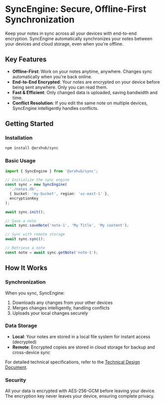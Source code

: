 # SyncEngine: Secure, Offline-First Synchronization

Keep your notes in sync across all your devices with end-to-end encryption. SyncEngine automatically synchronizes your notes between your devices and cloud storage, even when you're offline.

## Key Features

- **Offline-First**: Work on your notes anytime, anywhere. Changes sync automatically when you're back online.
- **End-to-End Encrypted**: Your notes are encrypted on your device before being sent anywhere. Only you can read them.
- **Fast & Efficient**: Only changed data is uploaded, saving bandwidth and time.
- **Conflict Resolution**: If you edit the same note on multiple devices, SyncEngine intelligently handles conflicts.

## Getting Started

### Installation

```bash
npm install @arxhub/sync
```

### Basic Usage

```typescript
import { SyncEngine } from '@arxhub/sync';

// Initialize the sync engine
const sync = new SyncEngine(
  './notes.db',
  { bucket: 'my-bucket', region: 'us-east-1' },
  encryptionKey
);

await sync.init();

// Save a note
await sync.saveNote('note-1', 'My Title', 'My content');

// Sync with remote storage
await sync.sync();

// Retrieve a note
const note = await sync.getNote('note-1');
```

## How It Works

### Synchronization

When you sync, SyncEngine:
1. Downloads any changes from your other devices
2. Merges changes intelligently, handling conflicts
3. Uploads your local changes securely

### Data Storage

- **Local**: Your notes are stored in a local file system for instant access (decrypted)
- **Remote**: Encrypted copies are stored in cloud storage for backup and cross-device sync

For detailed technical specifications, refer to the [Technical Design Document](./TECH_DESIGN.md).

### Security

All your data is encrypted with AES-256-GCM before leaving your device. The encryption key never leaves your device, ensuring complete privacy.
